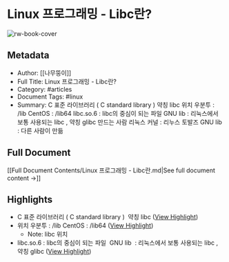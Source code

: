 # Linux 프로그래밍 - Libc란?

![rw-book-cover](https://img1.daumcdn.net/thumb/R800x0/?scode=mtistory2&fname=https%3A%2F%2Ft1.daumcdn.net%2Ftistory_admin%2Fstatic%2Fimages%2FopenGraph%2Fopengraph.png)

## Metadata
- Author: [[나무뚱이]]
- Full Title: Linux 프로그래밍 - Libc란?
- Category: #articles
- Document Tags:  #linux 
- Summary: C 표준 라이브러리 ( C standard library ) 약칭 libc 위치 우분투 : /lib CentOS : /lib64 libc.so.6 : libc의 중심이 되는 파일 GNU lib : 리눅스에서 보통 사용되는 libc , 약칭 glibc 만드는 사람 리눅스 커널 : 리누스 토발즈 GNU lib : 다른 사람이 만듦

## Full Document
[[Full Document Contents/Linux 프로그래밍 - Libc란.md|See full document content →]]

## Highlights
- C 표준 라이브러리 ( C standard library ) 
  약칭 libc ([View Highlight](https://read.readwise.io/read/01j5q4tycza0xpwtarav81sy7d))
- 위치
  우분투 : /lib
  CentOS : /lib64 ([View Highlight](https://read.readwise.io/read/01j5q4v4dbfxbgjex7y42tnahn))
    - Note: libc 위치
- libc.so.6 : libc의 중심이 되는 파일 
  GNU lib  : 리눅스에서 보통 사용되는 libc , 약칭 glibc ([View Highlight](https://read.readwise.io/read/01j5q4vmcrhf6863588epr4ttr))
